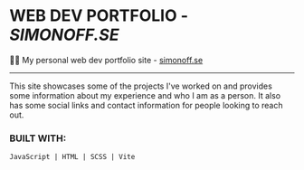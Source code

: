 # **WEB DEV PORTFOLIO - _SIMONOFF.SE_**

🙋‍♂️ My personal web dev portfolio site - [simonoff.se](https://simonoff.se/)

---

This site showcases some of the projects I've worked on and provides some information about my experience and who I am as a person. It also has some social links and contact information for people looking to reach out.

### **BUILT WITH:**

    JavaScript | HTML | SCSS | Vite
